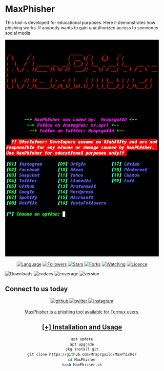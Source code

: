 # MaxPhisher
This tool is developed for educational purposes. Here it demonstrates how phishing works. If anybody wants to gain unauthorized access to someones social media

![Phishing](Screenshot.jpg)
<p align="center">
<a href="https://github.com/Mraprguild"><img title="Language" src="https://img.shields.io/badge/Made%20with-Shell-1f425f.svg?v=103"></a>
<a href="https://github.com/Mraprguild"><img title="Followers" src="https://img.shields.io/github/followers/Mraprguild?color=blue&style=flat-square"></a>
<a href="https://github.com/Mraprguild"><img title="Stars" src="https://img.shields.io/github/stars/Mraprguild/MaxPhisher?color=red&style=flat-square"></a>
<a href="https://github.com/Mraprguild"><img title="Forks" src="https://img.shields.io/github/forks/Mraprguild/MaxPhisher?color=red&style=flat-square"></a>
<a href="https://github.com/Mraprguild"><img title="Watching" src="https://img.shields.io/github/watchers/Mraprguild/MaxPhisher?label=Watchers&color=blue&style=flat-square"></a>
<a href="https://github.com/Mraprguild"><img title="Licence" src="https://img.shields.io/badge/License-GNU-blue.svg"></a>
</p>

![Downloads](https://img.shields.io/badge/downloads-1.1k%2Fmonth-brightgreen)
![codacy](https://img.shields.io/badge/codacy-C-green)
![coverage](https://img.shields.io/badge/coverage-51%25-yellowgreen)
![version](https://img.shields.io/badge/version-1.0.2-blue)

## Connect to us today
<div align="center">
<a href="https://github.com/Mraprguild" target="_blank">
<img src=https://img.shields.io/badge/github-%2324292e.svg?&style=for-the-badge&logo=github&logoColor=white alt=github style="margin-bottom: 5px;" />
</a>
<a href="https://twitter.com/Mraprguild" target="_blank">
<img src=https://img.shields.io/badge/twitter-%2300acee.svg?&style=for-the-badge&logo=twitter&logoColor=white alt=twitter style="margin-bottom: 5px;" />
</a>
<a href="https://www.instagram.com/mr.apr1" target="_blank">
<img src=https://img.shields.io/badge/instagram-%23000000.svg?&style=for-the-badge&logo=instagram&logoColor=white alt=instagram style="margin-bottom: 5px;" />

MaxPhisher is a phishing tool available for Termux users.

## [+] Installation and Usage
```bash
apt update
apt upgrade
pkg install git
git clone https://github.com/Mraprguild/MaxPhisher
cd MaxPhisher
bash MaxPhisher.sh
